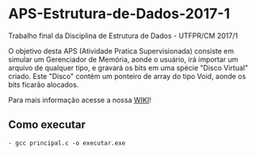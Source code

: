 # APS-Estrutura-de-Dados-2017-1
Trabalho final da Disciplina de Estrutura de Dados - UTFPR/CM 2017/1

O objetivo desta APS (Atividade Pratica Supervisionada) consiste em simular um Gerenciador de Memória, aonde o usuário, irá importar um arquivo de qualquer tipo, e gravará os bits em uma spécie "Disco Virtual" criado. Este "Disco" contém um ponteiro de array do tipo Void, aonde os bits ficarão alocados.

Para mais informação acesse a nossa [WIKI](https://github.com/Jmallone/APS-Estrutura-de-Dados-2017-1/wiki)!

## Como executar
	- gcc principal.c -o executar.exe
